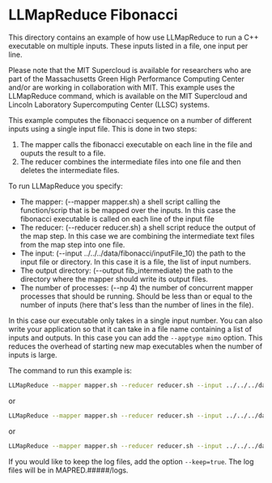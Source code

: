 # LLMapReduce Fibonacci

This directory contains an example of how use LLMapReduce to run a C++ executable on multiple inputs. These inputs listed in a file, one input per line.

Please note that the MIT Supercloud is available for researchers who are part of the Massachusetts Green High Performance Computing Center and/or are working in collaboration with MIT.  This example uses the LLMapReduce command, which is available on the MIT Supercloud and Lincoln Laboratory Supercomputing Center (LLSC) systems.

This example computes the fibonacci sequence on a number of different inputs using a single input file. This is done in two steps:

1. The mapper calls the fibonacci executable on each line in the file and ouputs the result to a file.
2. The reducer combines the intermediate files into one file and then deletes the intermediate files.

To run LLMapReduce you specify:
- The mapper: (--mapper mapper.sh) a shell script calling the function/scrip that is be mapped over the inputs. In this case the fibonacci executable is called on each line of the input file
- The reducer: (--reducer reducer.sh) a shell script reduce the output of the map step. In this case we are combining the intermediate text files from the map step into one file.
- The input: (--input ../../../data/fibonacci/inputFile_10) the path to the input file or directory. In this case it is a file, the list of input numbers.
- The output directory: (--output fib_intermediate) the path to the directory where the mapper should write its output files.
- The number of processes: (--np 4) the number of concurrent mapper processes that should be running. Should be less than or equal to the number of inputs (here that's less than the number of lines in the file).

In this case our executable only takes in a single input number. You can also write your application so that it can take in a file name containing a list of inputs and outputs. In this case you can add the `--apptype mimo` option. This reduces the overhead of starting new map executables when the number of inputs is large.

The command to run this example is:

```bash
LLMapReduce --mapper mapper.sh --reducer reducer.sh --input ../../../data/fibonacci/inputFile_10 --output fib_intermediate --np=4
```

or

```bash
LLMapReduce --mapper mapper.sh --reducer reducer.sh --input ../../../data/fibonacci/inputFile_100 --output fib_intermediate --np=4
```

or

```bash
LLMapReduce --mapper mapper.sh --reducer reducer.sh --input ../../../data/fibonacci/inputFile_200 --output fib_intermediate --np=4
```

If you would like to keep the log files, add the option `--keep=true`. The log files will be in MAPRED.#####/logs.

